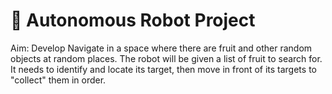 # 🤖 Autonomous Robot Project
Aim: Develop Navigate in a space where there are fruit and other random objects at random places. The robot will be given a list of fruit to search for. It needs to identify and locate its target, then move in front of its targets to "collect" them in order.
